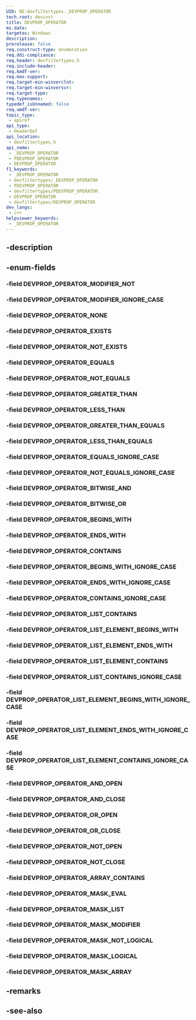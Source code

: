 ```yaml
---
UID: NE:devfiltertypes._DEVPROP_OPERATOR
tech.root: devinst
title: DEVPROP_OPERATOR
ms.date: 
targetos: Windows
description: 
prerelease: false
req.construct-type: enumeration
req.ddi-compliance: 
req.header: devfiltertypes.h
req.include-header: 
req.kmdf-ver: 
req.max-support: 
req.target-min-winverclnt: 
req.target-min-winversvr: 
req.target-type: 
req.typenames: 
typedef_isUnnamed: false
req.umdf-ver: 
topic_type:
 - apiref
api_type:
 - HeaderDef
api_location:
 - devfiltertypes.h
api_name:
 - _DEVPROP_OPERATOR
 - PDEVPROP_OPERATOR
 - DEVPROP_OPERATOR
f1_keywords:
 - _DEVPROP_OPERATOR
 - devfiltertypes/_DEVPROP_OPERATOR
 - PDEVPROP_OPERATOR
 - devfiltertypes/PDEVPROP_OPERATOR
 - DEVPROP_OPERATOR
 - devfiltertypes/DEVPROP_OPERATOR
dev_langs:
 - c++
helpviewer_keywords:
 - _DEVPROP_OPERATOR
---
```


## -description

## -enum-fields

### -field DEVPROP_OPERATOR_MODIFIER_NOT

### -field DEVPROP_OPERATOR_MODIFIER_IGNORE_CASE

### -field DEVPROP_OPERATOR_NONE

### -field DEVPROP_OPERATOR_EXISTS

### -field DEVPROP_OPERATOR_NOT_EXISTS

### -field DEVPROP_OPERATOR_EQUALS

### -field DEVPROP_OPERATOR_NOT_EQUALS

### -field DEVPROP_OPERATOR_GREATER_THAN

### -field DEVPROP_OPERATOR_LESS_THAN

### -field DEVPROP_OPERATOR_GREATER_THAN_EQUALS

### -field DEVPROP_OPERATOR_LESS_THAN_EQUALS

### -field DEVPROP_OPERATOR_EQUALS_IGNORE_CASE

### -field DEVPROP_OPERATOR_NOT_EQUALS_IGNORE_CASE

### -field DEVPROP_OPERATOR_BITWISE_AND

### -field DEVPROP_OPERATOR_BITWISE_OR

### -field DEVPROP_OPERATOR_BEGINS_WITH

### -field DEVPROP_OPERATOR_ENDS_WITH

### -field DEVPROP_OPERATOR_CONTAINS

### -field DEVPROP_OPERATOR_BEGINS_WITH_IGNORE_CASE

### -field DEVPROP_OPERATOR_ENDS_WITH_IGNORE_CASE

### -field DEVPROP_OPERATOR_CONTAINS_IGNORE_CASE

### -field DEVPROP_OPERATOR_LIST_CONTAINS

### -field DEVPROP_OPERATOR_LIST_ELEMENT_BEGINS_WITH

### -field DEVPROP_OPERATOR_LIST_ELEMENT_ENDS_WITH

### -field DEVPROP_OPERATOR_LIST_ELEMENT_CONTAINS

### -field DEVPROP_OPERATOR_LIST_CONTAINS_IGNORE_CASE

### -field DEVPROP_OPERATOR_LIST_ELEMENT_BEGINS_WITH_IGNORE_CASE

### -field DEVPROP_OPERATOR_LIST_ELEMENT_ENDS_WITH_IGNORE_CASE

### -field DEVPROP_OPERATOR_LIST_ELEMENT_CONTAINS_IGNORE_CASE

### -field DEVPROP_OPERATOR_AND_OPEN

### -field DEVPROP_OPERATOR_AND_CLOSE

### -field DEVPROP_OPERATOR_OR_OPEN

### -field DEVPROP_OPERATOR_OR_CLOSE

### -field DEVPROP_OPERATOR_NOT_OPEN

### -field DEVPROP_OPERATOR_NOT_CLOSE

### -field DEVPROP_OPERATOR_ARRAY_CONTAINS

### -field DEVPROP_OPERATOR_MASK_EVAL

### -field DEVPROP_OPERATOR_MASK_LIST

### -field DEVPROP_OPERATOR_MASK_MODIFIER

### -field DEVPROP_OPERATOR_MASK_NOT_LOGICAL

### -field DEVPROP_OPERATOR_MASK_LOGICAL

### -field DEVPROP_OPERATOR_MASK_ARRAY

## -remarks

## -see-also

